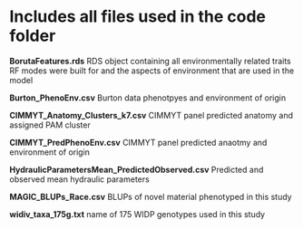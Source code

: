 # Includes all files used in the code folder 

**BorutaFeatures.rds** RDS object containing all environmentally related traits RF modes were built for and the aspects of environment that are used in the model 

**Burton_PhenoEnv.csv** Burton data phenotpyes and environment of origin

**CIMMYT_Anatomy_Clusters_k7.csv** CIMMYT panel predicted anatomy and assigned PAM cluster

**CIMMYT_PredPhenoEnv.csv** CIMMYT panel predicted anaotmy and environment of origin

**HydraulicParametersMean_PredictedObserved.csv** Predicted and observed mean hydraulic parameters

**MAGIC_BLUPs_Race.csv** BLUPs of novel material phenotyped in this study 

**widiv_taxa_175g.txt** name of 175 WIDP genotypes used in this study 

